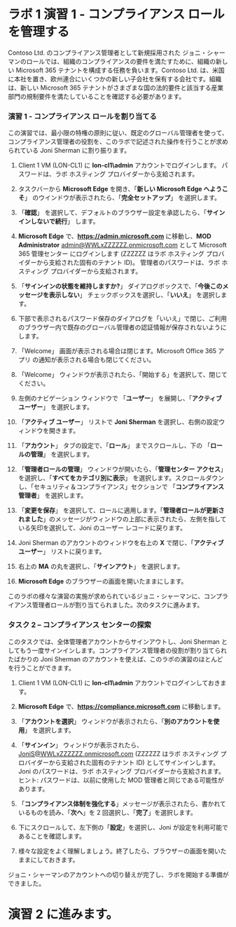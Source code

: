 ﻿# ラボ 1 演習 1 - コンプライアンス ロールを管理する

Contoso Ltd. のコンプライアンス管理者として新規採用された ジョニ・シャーマンのロールでは、組織のコンプライアンスの要件を満たすために、組織の新しい Microsoft 365 テナントを構成する任務を負います。Contoso Ltd. は、米国に本社を置き、欧州連合にいくつかの新しい子会社を保有する会社です。組織は、新しい Microsoft 365 テナントがさまざまな国の法的要件と該当する産業部門の規制要件を満たしていることを確認する必要があります。

### 演習 1 - コンプライアンス ロールを割り当てる

この演習では、最小限の特権の原則に従い、既定のグローバル管理者を使って、コンプライアンス管理者の役割を、このラボで記述された操作を行うことが求められている Joni Sherman に割り振ります。

1. Client 1 VM (LON-CL1) に **lon-cl1\admin** アカウントでログインします。  パスワードは、ラボ ホスティング プロバイダーから支給されます。

2. タスクバーから **Microsoft Edge** を開き、「**新しい Microsoft Edge へようこそ**」 のウインドウが表示されたら、「**完全セットアップ**」 を選択します。

3. 「**確認**」 を選択して、デフォルトのブラウザー設定を承認したら、「**サインインしないで続行**」 します。

4. **Microsoft Edge** で、**https://admin.microsoft.com** に移動し、**MOD Administrator** admin@WWLxZZZZZZ.onmicrosoft.com として Microsoft 365 管理センター にログインします (ZZZZZZ はラボ ホスティング プロバイダーから支給された固有のテナント ID)。  管理者のパスワードは、ラボ ホスティング プロバイダーから支給されます。

5. 「**サインインの状態を維持しますか?**」 ダイアログボックスで、「**今後このメッセージを表示しない**」 チェックボックスを選択し、「**いいえ**」 を選択します。

6. 下部で表示されるパスワード保存のダイアログを「いいえ」で閉じ、ご利用のブラウザー内で既存のグローバル管理者の認証情報が保存されないようにします。

7. 「Welcome」 画面が表示される場合は閉じます。Microsoft Office 365 アプリ の通知が表示される場合も閉じてください。

8. 「Welcome」 ウィンドウが表示されたら、「開始する」を選択して、閉じてください。

9. 左側のナビゲーション ウィンドウで 「**ユーザー**」 を展開し、「**アクティブ ユーザー**」 を選択します。

10. 「**アクティブ ユーザー**」 リストで **Joni Sherman** を選択し、右側の設定ウィンドウを開きます。

11.	「**アカウント**」 タブの設定で、「**ロール**」 までスクロールし、下の 「**ロールの管理**」 を選択します。

12.	「**管理者ロールの管理**」 ウィンドウが開いたら、「**管理センター アクセス**」 を選択し、「**すべてをカテゴリ別に表示**」 を選択します。スクロールダウンし、「セキュリティ＆コンプライアンス」セクションで 「**コンプライアンス管理者**」 を選択します。

13.	「**変更を保存**」 を選択して、ロールに適用します。「**管理者ロールが更新されました**」のメッセージがウィンドウの上部に表示されたら、左側を指している矢印を選択して、Joni のユーザー レコードに戻ります。

14.	Joni Sherman のアカウントのウィンドウを右上の **X** で閉じ、「**アクティブ ユーザー**」 リストに戻ります。

15. 右上の **MA** の丸を選択し、「**サインアウト**」 を選択します。

16. **Microsoft Edge** のブラウザーの画面を開いたままにします。

このラボの様々な演習の実施が求められているジョニ・シャーマンに、コンプライアンス管理者ロールが割り当てられました。次のタスクに進みます。

### タスク 2 – コンプライアンス センターの探索

このタスクでは、全体管理者アカウントからサインアウトし、Joni Sherman としてもう一度サインインします。コンプライアンス管理者の役割が割り当てられたばかりの Joni Sherman のアカウントを使えば、このラボの演習のほとんどを行うことができます。

1. Client 1 VM (LON-CL1) に **lon-cl1\admin** アカウントでログインしておきます。 

2. **Microsoft Edge** で、**https://compliance.microsoft.com** に移動します。

3. 「**アカウントを選択**」 ウィンドウが表示されたら、「**別のアカウントを使用**」 を選択します。

4. 「**サインイン**」 ウィンドウが表示されたら、JoniS@WWLxZZZZZZ.onmicrosoft.com (ZZZZZZ はラボ ホスティング プロバイダーから支給された固有のテナント ID) としてサインインします。  Joni のパスワードは、ラボ ホスティング プロバイダーから支給されます。  ヒント: パスワードは、以前に使用した MOD 管理者と同じである可能性があります。

5. 「**コンプライアンス体制を強化する**」メッセージが表示されたら、書かれているものを読み、「**次へ**」を 2 回選択し、「**完了**」を選択します。

6. 下にスクロールして、左下側の「**設定**」を選択し、Joni が設定を利用可能であることを確認します。

7. 様々な設定をよく理解しましょう。終了したら、ブラウザーの画面を開いたままにしておきます。

ジョニ・シャーマンのアカウントへの切り替えが完了し、ラボを開始する準備ができました。

# 演習 2 に進みます。
